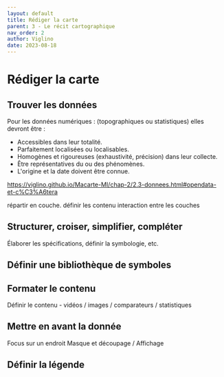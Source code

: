 ```yaml
---
layout: default
title: Rédiger la carte
parent: 3 - Le récit cartographique
nav_order: 2
author: Viglino
date: 2023-08-18
---
```


# Rédiger la carte

## Trouver les données

Pour les données numériques : (topographiques ou statistiques) elles devront être :
* Accessibles dans leur totalité.
* Parfaitement localisées ou localisables.
* Homogènes et rigoureuses (exhaustivité, précision) dans leur collecte.
* Être représentatives du ou des phénomènes.
* L'origine et la date doivent être connue.

https://viglino.github.io/Macarte-MI/chap-2/2.3-donnees.html#opendata-et-c%C3%A6tera


répartir en couche. définir les contenu interaction entre les couches

## Structurer, croiser, simplifier, compléter

Élaborer les spécifications, définir la symbologie, etc.

## Définir une bibliothèque de symboles


## Formater le contenu
Définir le contenu - vidéos / images / comparateurs / statistiques

## Mettre en avant la donnée
Focus sur un endroit Masque et découpage / Affichage 


## Définir la légende